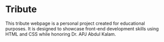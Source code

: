 # Tribute
This tribute webpage is a personal project created for educational purposes. It is designed to showcase front-end development skills using HTML and CSS while honoring Dr. APJ Abdul Kalam.
